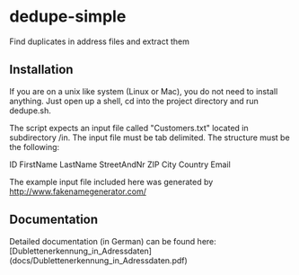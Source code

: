 # dedupe-simple
Find duplicates in address files and extract them

## Installation
If you are on a unix like system (Linux or Mac), you do not need to install anything. Just open up a shell, cd into the project directory and run dedupe.sh. 

The script expects an input file called "Customers.txt" located in subdirectory /in. The input file must be tab delimited. The structure must be the following:

ID  FirstName LastName  StreetAndNr  ZIP City  Country Email

The example input file included here was generated by http://www.fakenamegenerator.com/

## Documentation
Detailed documentation (in German) can be found here: [Dublettenerkennung_in_Adressdaten] (docs/Dublettenerkennung_in_Adressdaten.pdf)
